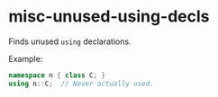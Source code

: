 # misc-unused-using-decls

Finds unused `using` declarations.

Example:

``` c++
namespace n { class C; }
using n::C;  // Never actually used.
```
